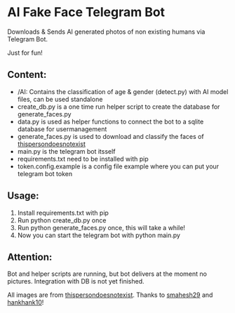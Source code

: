 # AI Fake Face Telegram Bot

Downloads & Sends AI generated photos of non existing humans via Telegram Bot.

Just for fun!

## Content:

- /AI: Contains the classification of age & gender (detect.py) with AI model files, can be used standalone
- create_db.py is a one time run helper script to create the database for generate_faces.py
- data.py is used as helper functions to connect the bot to a sqlite database for usermanagement
- generate_faces.py is used to download and classify the faces of [thispersondoesnotexist](https://thispersondoesnotexit.com)
- main.py is the telegram bot itsself
- requirements.txt need to be installed with pip
- token.config.example is a config file example where you can put your telegram bot token

## Usage:

1) Install requirements.txt with pip
2) Run python create_db.py once
3) Run python generate_faces.py once, this will take a while!
4) Now you can start the telegram bot with python main.py

## Attention:

Bot and helper scripts are running, but bot delivers at the moment no pictures. Integration with DB is not yet finished.

All images are from [thispersondoesnotexist](https://thispersondoesnotexit.com).
Thanks to [smahesh29](https://github.com/smahesh29/Gender-and-Age-Detection) and [hankhank10](https://github.com/hankhank10/fakeface)!